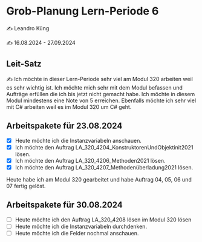 # Grob-Planung Lern-Periode 6

✍️ Leandro Küng

✍️ 16.08.2024 - 27.09.2024

## Leit-Satz

✍️ Ich möchte in dieser Lern-Periode sehr viel am Modul 320 arbeiten weil es sehr wichtig ist. Ich möchte mich sehr mit dem Modul befassen und Aufträge erfüllen die ich bis jetzt nicht gemacht habe. Ich möchte in diesem Modul mindestens eine Note von 5 erreichen. Ebenfalls möchte ich sehr viel mit C# arbeiten weil es im Modul 320 um C# geht. 

## Arbeitspakete für 23.08.2024

- [X] Heute möchte ich die Instanzvariabeln anschauen.
- [X] Ich möchte den Auftrag LA_320_4204_KonstruktorenUndObjektinit2021 lösen.
- [X] Ich möchte den Auftrag LA_320_4206_Methoden2021 lösen.
- [X] Ich möchte den Auftrag LA_320_4207_Methodenüberladung2021 lösen.

Heute habe ich am Modul 320 gearbeitet und habe Auftrag 04, 05, 06 und 07 fertig gelöst.

## Arbeitspakete für 30.08.2024

- [ ] Heute möchte ich den Auftrag LA_320_4208 lösen im Modul 320 lösen
- [ ] Heute möchte ich die Instanzvariabeln durchdenken.
- [ ] Heute möchte ich die Felder nochmal anschauen. 
